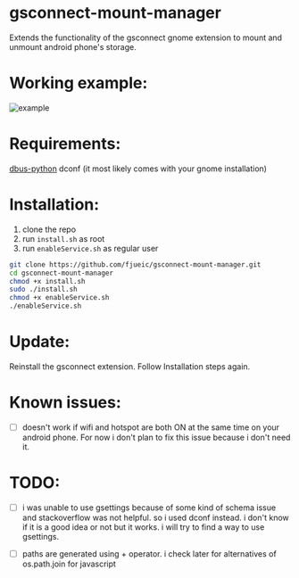 # gsconnect-mount-manager
Extends the functionality of the gsconnect gnome extension to mount and unmount android phone's storage.

# Working example:
![example](./example.gif)



# Requirements:
[dbus-python](https://archlinux.org/packages/extra/x86_64/dbus-python/)
dconf (it most likely comes with your gnome installation)

# Installation:
1. clone the repo
2. run `install.sh` as root
3. run `enableService.sh` as regular user

```bash
git clone https://github.com/fjueic/gsconnect-mount-manager.git
cd gsconnect-mount-manager
chmod +x install.sh
sudo ./install.sh
chmod +x enableService.sh
./enableService.sh
```


# Update:
Reinstall the gsconnect extension. Follow Installation steps again.



# Known issues:
- [ ] doesn't work if wifi and hotspot are both ON at the same time on your android phone. For now i don't plan to fix this issue because i don't need it.


# TODO:
- [ ] i was unable to use gsettings because of some kind of schema issue and stackoverflow was not helpful. so i used dconf instead. i don't know if it is a good idea or not but it works. i will try to find a way to use gsettings.

- [ ] paths are generated using + operator. i check later for alternatives of os.path.join for javascript